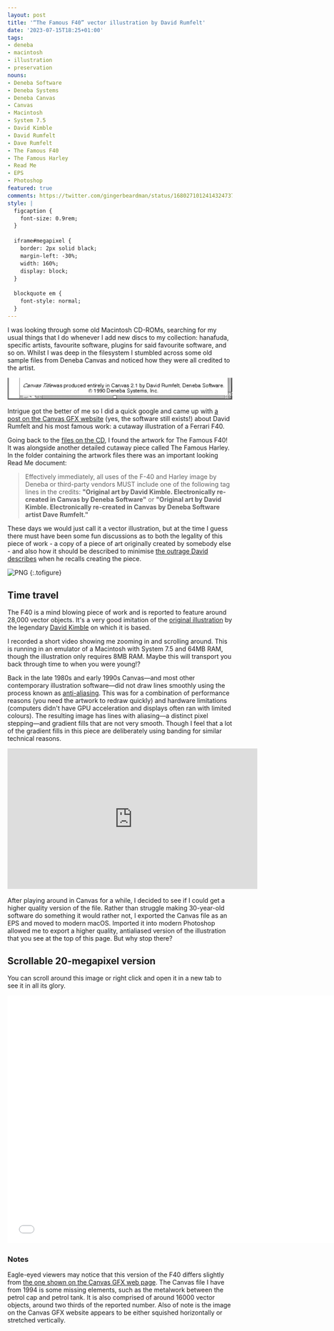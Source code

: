 ```yaml
---
layout: post
title: '“The Famous F40” vector illustration by David Rumfelt'
date: '2023-07-15T18:25+01:00'
tags:
- deneba
- macintosh
- illustration
- preservation
nouns:
- Deneba Software
- Deneba Systems
- Deneba Canvas
- Canvas
- Macintosh
- System 7.5
- David Kimble
- David Rumfelt
- Dave Rumfelt
- The Famous F40
- The Famous Harley
- Read Me
- EPS
- Photoshop
featured: true
comments: https://twitter.com/gingerbeardman/status/1680271012414324737
style: |
  figcaption {
    font-size: 0.9rem;
  }
  
  iframe#megapixel {
    border: 2px solid black;
    margin-left: -30%;
    width: 160%;
    display: block;
  }
  
  blockquote em {
    font-style: normal;
  }
---
```


I was looking through some old Macintosh CD-ROMs, searching for my usual things that I do whenever I add new discs to my collection: hanafuda, specific artists, favourite software, plugins for said favourite software, and so on. Whilst I was deep in the filesystem I stumbled across some old sample files from Deneba Canvas and noticed how they were all credited to the artist.

![Canvas Title was produced entirely in Canvas 2.1 by David Rumfelt, Deneba Software. © 1990 Deneba Systems, Inc.](/images/posts/deneba-canvas-david-rumfelt.png "Canvas Title was produced entirely in Canvas 2.1 by David Rumfelt, Deneba Software. © 1990 Deneba Systems, Inc.")

Intrigue got the better of me so I did a quick google and came up with [a post on the Canvas GFX website](https://www.canvasgfx.com/blog/driven-by-design-david-rumfelt-graphic-artist) (yes, the software still exists!) about David Rumfelt and his most famous work: a cutaway illustration of a Ferrari F40.

Going back to the [files on the CD](https://archive.org/details/GRAVIS_CD_1_94), I found the artwork for The Famous F40! It was alongside another detailed cutaway piece called The Famous Harley. In the folder containing the artwork files there was an important looking Read Me document:

> Effectively immediately, all uses of the F-40 and Harley image by Deneba or third-party vendors MUST include one of the following tag lines in the credits: **"Original art by David Kimble. Electronically re-created in Canvas by Deneba Software"** or **"Original art by David Kimble. Electronically re-created in Canvas by Deneba Software artist Dave Rumfelt."**

These days we would just call it a vector illustration, but at the time I guess there must have been some fun discussions as to both the legality of this piece of work - a copy of a piece of art originally created by somebody else - and also how it should be described to minimise [the outrage David describes](https://www.canvasgfx.com/blog/driven-by-design-david-rumfelt-graphic-artist) when he recalls creating the piece.

![PNG](https://cdn.gingerbeardman.com/images/posts/deneba-canvas-david-rumfelt-the-famous-f40-exported.png "Original art by David Kimble. Electronically re-created in Canvas by Deneba Software artist Dave Rumfelt.")
{:.tofigure}

## Time travel

The F40 is a mind blowing piece of work and is reported to feature around 28,000 vector objects. It's a very good imitation of the [original illustration](https://www.drive.gr/galleries/ferrari-f40-david-kimble) by the legendary [David Kimble](https://memory-alpha.fandom.com/wiki/David_A._Kimble) on which it is based.

I recorded a short video showing me zooming in and scrolling around. This is running in an emulator of a Macintosh with System 7.5 and 64MB RAM, though the illustration only requires 8MB RAM. Maybe this will transport you back through time to when you were young!?

Back in the late 1980s and early 1990s Canvas—and most other contemporary illustration software—did not draw lines smoothly using the process known as [anti-aliasing](https://en.wikipedia.org/wiki/Spatial_anti-aliasing). This was for a combination of performance reasons (you need the artwork to redraw quickly) and hardware limitations (computers didn't have GPU acceleration and displays often ran with limited colours). The resulting image has lines with aliasing—a distinct pixel stepping—and gradient fills that are not very smooth. Though I feel that a lot of the gradient fills in this piece are deliberately using banding for similar technical reasons.

<iframe width="560" height="315" src="https://www.youtube.com/embed/5HMUp6vmc4Q" title="YouTube video player" frameborder="0" allow="accelerometer; autoplay; clipboard-write; encrypted-media; gyroscope; picture-in-picture; web-share" allowfullscreen></iframe>

After playing around in Canvas for a while, I decided to see if I could get a higher quality version of the file. Rather than struggle making 30-year-old software do something it would rather not, I exported the Canvas file as an EPS and moved to modern macOS. Imported it into modern Photoshop allowed me to export a higher quality, antialiased version of the illustration that you see at the top of this page. But why stop there?

## Scrollable 20-megapixel version

You can scroll around this image or right click and open it in a new tab to see it in all its glory.

<iframe id="megapixel" width="740" height="555" style="overflow:scroll;" src="/files/deneba-canvas-david-rumfelt-the-famous-f40-exported-megapixel.html" title="The Famous F40" frameborder="0" allow="accelerometer; autoplay; clipboard-write; encrypted-media; gyroscope; picture-in-picture; web-share" allowfullscreen></iframe><br>

### Notes

Eagle-eyed viewers may notice that this version of the F40 differs slightly from [the one shown on the Canvas GFX web page](https://www.canvasgfx.com/blog/driven-by-design-david-rumfelt-graphic-artist). The Canvas file I have from 1994 is some missing elements, such as the metalwork between the petrol cap and petrol tank. It is also comprised of around 16000 vector objects, around two thirds of the reported number. Also of note is the image on the Canvas GFX website appears to be either squished horizontally or stretched vertically.
